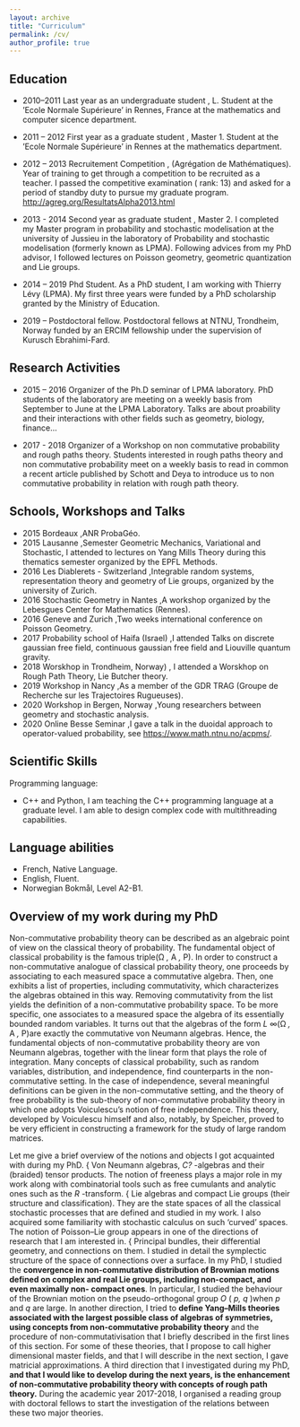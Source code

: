 ```yaml
---
layout: archive
title: "Curriculum"
permalink: /cv/
author_profile: true
---
```


## Education

- 2010–2011 Last year as an undergraduate student , L.
Student at the ’Ecole Normale Supérieure’ in Rennes, France at the mathematics and computer
sicence department.

- 2011 – 2012 First year as a graduate student , Master 1.
Student at the ’Ecole Normale Supérieure’ in Rennes at the mathematics department.

- 2012 – 2013 Recruitement Competition , (Agrégation de Mathématiques).
Year of training to get through a competition to be recruited as a teacher. I passed the
competitive examination ( rank: 13) and asked for a period of standby duty to pursue my
graduate program. http://agreg.org/ResultatsAlpha2013.html

- 2013 - 2014 Second year as graduate student , Master 2.
I completed my Master program in probability and stochastic modelisation at the university
of Jussieu in the laboratory of Probability and stochastic modelisation (formerly known as
LPMA). Following advices from my PhD advisor, I followed lectures on Poisson geometry,
geometric quantization and Lie groups.

- 2014 – 2019 Phd Student.
As a PhD student, I am working with Thierry Lévy (LPMA). My first three years were funded
by a PhD scholarship granted by the Ministry of Education.

- 2019 – Postdoctoral fellow.
Postdoctoral fellows at NTNU, Trondheim, Norway funded by an ERCIM fellowship under
the supervision of Kurusch Ebrahimi-Fard.

## Research Activities

- 2015 – 2016 Organizer of the Ph.D seminar of LPMA laboratory.
PhD students of the laboratory are meeting on a weekly basis from September to June at the
LPMA Laboratory. Talks are about proability and their interactions with other fields such as
geometry, biology, finance...

- 2017 - 2018 Organizer of a Workshop on non commutative probability and rough paths
theory. Students interested in rough paths theory and non commutative probability meet on a weekly
basis to read in common a recent article published by Schott and Deya to introduce us to non
commutative probability in relation with rough path theory.

## Schools, Workshops and Talks

- 2015 Bordeaux ,ANR ProbaGéo.
- 2015 Lausanne ,Semester Geometric Mechanics, Variational and Stochastic, I attended to
lectures on Yang Mills Theory during this thematics semester organized by the EPFL
Methods.
- 2016 Les Diablerets - Switzerland ,Integrable random systems, representation theory
and geometry of Lie groups, organized by the university of Zurich.
- 2016 Stochastic Geometry in Nantes ,A workshop organized by the Lebesgues Center
for Mathematics (Rennes).
- 2016 Geneve and Zurich ,Two weeks international conference on Poisson Geometry.
- 2017 Probability school of Haifa (Israel) ,I attended Talks on discrete gaussian free
field, continuous gaussian free field and Liouville quantum gravity.
- 2018 Worskhop in Trondheim, Norway) , I attended a Worskhop on Rough Path
Theory, Lie Butcher theory.
- 2019 Workshop in Nancy ,As a member of the GDR TRAG (Groupe de Recherche sur
les Trajectoires Rugueuses).
- 2020 Workshop in Bergen, Norway ,Young researchers between geometry and stochastic
analysis.
- 2020 Online Besse Seminar ,I gave a talk in the duoidal approach to operator-valued
probability, see https://www.math.ntnu.no/acpms/.

## Scientific Skills

Programming language:

- C++ and Python, I am teaching the C++ programming language at a graduate level. I am able to design complex code with multithreading capabilities.

## Language abilities

- French, Native Language.
- English, Fluent.
- Norwegian Bokmål, Level A2-B1.

## Overview of my work during my PhD

Non-commutative probability theory can be described as an algebraic point of view on the classical
theory of probability.
The fundamental object of classical probability is the famous triple(Ω _,_ A _,_ P). In order to construct a
non-commutative analogue of classical probability theory, one proceeds by associating to each measured
space a commutative algebra. Then, one exhibits a list of properties, including commutativity, which
characterizes the algebras obtained in this way. Removing commutativity from the list yields the
definition of a non-commutative probability space.
To be more specific, one associates to a measured space the algebra of its essentially bounded random
variables. It turns out that the algebras of the form _L_ ∞(Ω _,_ A _,_ P)are exactly the commutative von
Neumann algebras. Hence, the fundamental objects of non-commutative probability theory are von
Neumann algebras, together with the linear form that plays the role of integration. Many concepts of
classical probability, such as random variables, distribution, and independence, find counterparts in
the non-commutative setting.
In the case of independence, several meaningful definitions can be given in the non-commutative setting,
and the theory of free probability is the sub-theory of non-commutative probability theory in which
one adopts Voiculescu’s notion of free independence. This theory, developed by Voiculescu himself and
also, notably, by Speicher, proved to be very efficient in constructing a framework for the study of
large random matrices.


Let me give a brief overview of the notions and objects I got acquainted with during my PhD.
{ Von Neumann algebras, _C?_ -algebras and their (braided) tensor products. The notion of freeness
plays a major role in my work along with combinatorial tools such as free cumulants and analytic
ones such as the _R_ -transform.
{ Lie algebras and compact Lie groups (their structure and classification). They are the state spaces
of all the classical stochastic processes that are defined and studied in my work. I also acquired
some familiarity with stochastic calculus on such ‘curved’ spaces. The notion of Poisson–Lie group
appears in one of the directions of research that I am interested in.
{ Principal bundles, their differential geometry, and connections on them. I studied in detail the
symplectic structure of the space of connections over a surface.
In my PhD, I studied the **convergence in non-commutative distribution of Brownian motions
defined on complex and real Lie groups, including non-compact, and even maximally non-
compact ones**. In particular, I studied the behaviour of the Brownian motion on the pseudo-orthogonal
group _O_ ( _p, q_ )when _p_ and _q_ are large.
In another direction, I tried to **define Yang–Mills theories associated with the largest possible
class of algebras of symmetries, using concepts from non-commutative probability theory**
and the procedure of non-commutativisation that I briefly described in the first lines of this section.
For some of these theories, that I propose to call higher dimensional master fields, and that I will
describe in the next section, I gave matricial approximations.
A third direction that I investigated during my PhD, **and that I would like to develop during the
next years, is the enhancement of non-commutative probability theory with concepts of
rough path theory.** During the academic year 2017-2018, I organised a reading group with doctoral
fellows to start the investigation of the relations between these two major theories.
